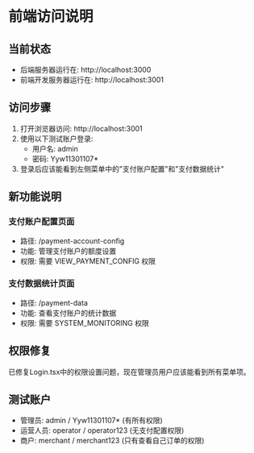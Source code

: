 # 前端访问说明

## 当前状态
- 后端服务器运行在: http://localhost:3000
- 前端开发服务器运行在: http://localhost:3001

## 访问步骤
1. 打开浏览器访问: http://localhost:3001
2. 使用以下测试账户登录:
   - 用户名: admin
   - 密码: Yyw11301107*
3. 登录后应该能看到左侧菜单中的"支付账户配置"和"支付数据统计"

## 新功能说明

### 支付账户配置页面
- 路径: /payment-account-config
- 功能: 管理支付账户的额度设置
- 权限: 需要 VIEW_PAYMENT_CONFIG 权限

### 支付数据统计页面  
- 路径: /payment-data
- 功能: 查看支付账户的统计数据
- 权限: 需要 SYSTEM_MONITORING 权限

## 权限修复
已修复Login.tsx中的权限设置问题，现在管理员用户应该能看到所有菜单项。

## 测试账户
- 管理员: admin / Yyw11301107* (有所有权限)
- 运营人员: operator / operator123 (无支付配置权限)
- 商户: merchant / merchant123 (只有查看自己订单的权限)
